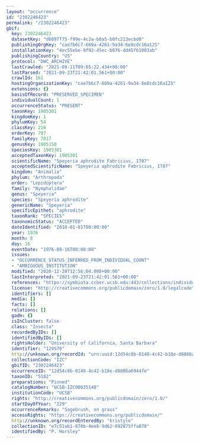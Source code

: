 ```yaml
---
layout: "occurrence"
id: "2302246423"
permalink: "/2302246423"
gbif:
  key: 2302246423
  datasetKey: "d6097f75-f99e-4c2a-b8a5-b0fc213ecbd0"
  publishingOrgKey: "cae7b6c7-669a-4261-9a34-6e8cdc16a125"
  installationKey: "4ec55ebe-9f92-45ec-b076-dd45f61003ab"
  publishingCountry: "US"
  protocol: "DWC_ARCHIVE"
  lastCrawled: "2021-09-11T09:05:22.434+00:00"
  lastParsed: "2021-09-23T21:42:01.561+00:00"
  crawlId: 161
  hostingOrganizationKey: "cae7b6c7-669a-4261-9a34-6e8cdc16a125"
  extensions: {}
  basisOfRecord: "PRESERVED_SPECIMEN"
  individualCount: 1
  occurrenceStatus: "PRESENT"
  taxonKey: 1905301
  kingdomKey: 1
  phylumKey: 54
  classKey: 216
  orderKey: 797
  familyKey: 7017
  genusKey: 1905150
  speciesKey: 1905301
  acceptedTaxonKey: 1905301
  scientificName: "Speyeria aphrodite Fabricius, 1787"
  acceptedScientificName: "Speyeria aphrodite Fabricius, 1787"
  kingdom: "Animalia"
  phylum: "Arthropoda"
  order: "Lepidoptera"
  family: "Nymphalidae"
  genus: "Speyeria"
  species: "Speyeria aphrodite"
  genericName: "Speyeria"
  specificEpithet: "aphrodite"
  taxonRank: "SPECIES"
  taxonomicStatus: "ACCEPTED"
  dateIdentified: "2018-01-01T00:00:00"
  year: 1976
  month: 8
  day: 16
  eventDate: "1976-08-16T00:00:00"
  issues:
  - "OCCURRENCE_STATUS_INFERRED_FROM_INDIVIDUAL_COUNT"
  - "AMBIGUOUS_INSTITUTION"
  modified: "2020-12-28T12:56:04.000+00:00"
  lastInterpreted: "2021-09-23T21:42:01.561+00:00"
  references: "https://symbiota.ccber.ucsb.edu:443/collections/individual/index.php?occid=129570"
  license: "http://creativecommons.org/publicdomain/zero/1.0/legalcode"
  identifiers: []
  media: []
  facts: []
  relations: []
  gadm: {}
  isInCluster: false
  class: "Insecta"
  recordedByIDs: []
  identifiedByIDs: []
  rightsHolder: "University of California, Santa Barbara"
  identifier: "129570"
  http://unknown.org/recordId: "urn:uuid:12d54c8b-0140-4c42-b18e-d888ba6944fe"
  collectionCode: "IZC"
  gbifID: "2302246423"
  occurrenceID: "12d54c8b-0140-4c42-b18e-d888ba6944fe"
  taxonID: "5182"
  preparations: "Pinned"
  catalogNumber: "UCSB-IZC00035140"
  institutionCode: "UCSB"
  rights: "http://creativecommons.org/publicdomain/zero/1.0/"
  startDayOfYear: "229"
  occurrenceRemarks: "Sagebrush, on grass"
  accessRights: "https://creativecommons.org/publicdomain/"
  http://unknown.org/recordEnteredBy: "kristyle"
  collectionID: "e7c51ab1-870b-4ee8-9d62-092875ffa870"
  identifiedBy: "P. Horsley"
---
```

